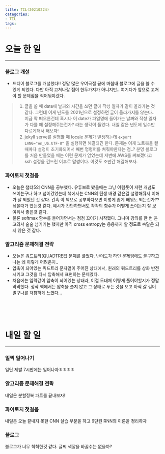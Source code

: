 ```yaml
---
title: TIL(20210224)
categories:
- TIL
tags:
---
```

# 오늘 한 일  
***
### 블로그 개설  
- 드디어 블로그를 개설했다!! 정말 많은 우여곡절 끝에 마침내 블로그에 글을 쓸 수 있게 되었다. 다만 아직 고쳐나갈 점이 한두가지가 아니지만.. 여기다가 앞으로 고쳐야 할 문제점을 적어둬야겠다. 
> 1. 글을 쓸 때 date에 날짜와 시간을 쓰면 글에 작성 일자가 같이 올라가는 것  같다. 그런데 이게 년도를 2021년으로 설정하면 글이 올라가지를 않는다..   
지금 막 떠오른건데 혹시나 이 date가 파일명에 들어가는 날짜와 작성 일자가 다를 때 설정해주는건가? 라는 생각이 들었다. 내일 같은 년도에 일수만 다르게해서 해보자!   
> 2. jekyll serve를 실행할 때 locale 문제가 발생하는데 `export LANG="en_US.UTF-8"` 을 실행하면 해결되긴 한다. 문제는 이게 노트북을 켤때마다 설정이 초기화되어서 매번 명령어를 쳐줘야한다는 점..? 분명 블로그를 처음 만들었을 때는 이런 문제가 없었는데 저번에 AWS를 써보겠다고 ssh 설정을 건드린 이후로 말썽이다. 이것도 조만간 해결해보자.  

### 파이토치 첫걸음  
- 오늘은 챕터5의 CNN을 공부했다. 유튜브로 봤을때는 그냥 어렴풋이 저런 개념도 쓰이는구나 하고 넘어갔었는데 책에서는 CNN의 탄생 배경 같은걸 설명해줘서 이해가 잘 되었던 것 같다. 간혹 이 책으로 공부하다보면 이렇게 쉽게 배워도 되는건가?? 싶을때가 있는것 같다. 예시가 간단하면서도 각각의 함수가 어떻게 쓰이는지 잘 보여줘서 좋은것 같다. 
- 물론 softmax 함수를 들어가면서는 점점 꼬이기 시작했다. 그나마 강의를 한 번 듣고와서 술술 넘기기는 했지만 아직 cross entropy는 응용까지 할 정도로 숙달은 되지 않은 것 같다.  

### 알고리즘 문제해결 전략  
- 오늘은 쿼드트리(QUADTREE) 문제를 풀었다. 난이도가 하인 문제임에도 불구하고 나는 왜 이렇게 어려운지.. 
- 압축이 되어있는 쿼드트리 문자열이 주어진 상태에서, 원래의 쿼드트리를 상화 반전 시키고 그것을 다시 압축해서 표현하는 문제였다. 
- 처음에는 입력값이 압축이 되어있는 상태라, 이걸 도대체 어떻게 풀어야할지가 정말 막막했다. 정작 책에서는 압축을 풀지 않고 그 상태로 푸는 것을 보고 아직 갈 길이 멀구나를 처참하게 느꼈다...<br/><br/><br/><br/><br/>

# 내일 할 일 
******************
### 일찍 일어나기  
일단 제발 7시반에는 일어나자ㅎㅎㅎㅎ 

### 알고리즘 문제해결 전략  
내일은 분할정복 파트를 끝내보자!  

### 파이토치 첫걸음  
내일은 오늘 끝내지 못한 CNN 실습 부분을 하고 6단원 RNN의 이론을 정리하자  

### 블로그  
블로그가 너무 칙칙한것 같다. 글씨 색깔을 바꿀수는 없을까?  
